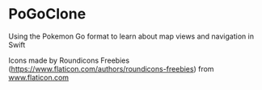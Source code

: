 # PoGoClone
Using the Pokemon Go format to learn about map views and navigation in Swift

Icons made by Roundicons Freebies (https://www.flaticon.com/authors/roundicons-freebies) from www.flaticon.com 
